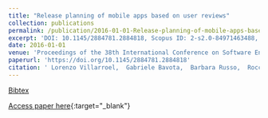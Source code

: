 ```yaml
---
title: "Release planning of mobile apps based on user reviews"
collection: publications
permalink: /publication/2016-01-01-Release-planning-of-mobile-apps-based-on-user-reviews
excerpt: 'DOI: 10.1145/2884781.2884818, Scopus ID: 2-s2.0-84971463488, Cited by: 75'
date: 2016-01-01
venue: 'Proceedings of the 38th International Conference on Software Engineering, ICSE 2016, Austin, TX, USA, May 14-22, 2016'
paperurl: 'https://doi.org/10.1145/2884781.2884818'
citation: ' Lorenzo Villarroel,  Gabriele Bavota,  Barbara Russo,  Rocco Oliveto,  Massimiliano Di Penta, &quot;Release planning of mobile apps based on user reviews.&quot; Proceedings of the 38th International Conference on Software Engineering, ICSE 2016, Austin, TX, USA, May 14-22, 2016, 2016.'
---
```

[Bibtex](https://dblp.org/rec/bib/conf/icse/VillarroelBROP16)

[Access paper here](https://doi.org/10.1145/2884781.2884818){:target="_blank"}
